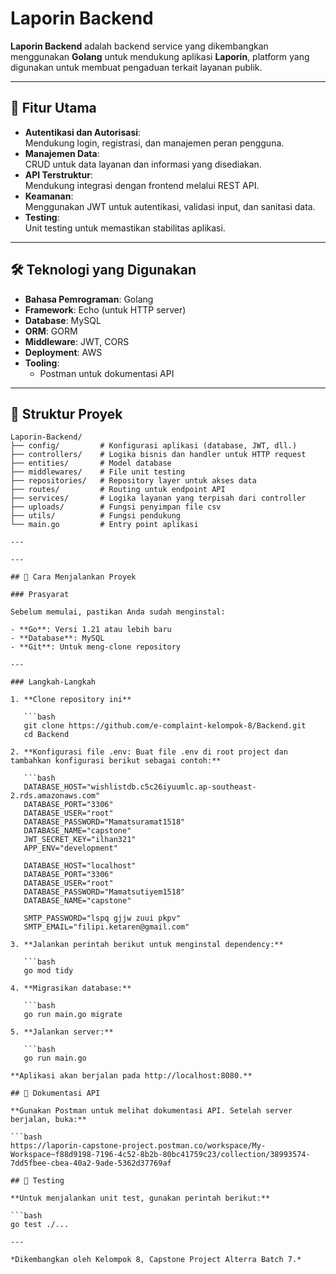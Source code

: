 # Laporin Backend

**Laporin Backend** adalah backend service yang dikembangkan menggunakan **Golang** untuk mendukung aplikasi **Laporin**, platform yang digunakan untuk membuat pengaduan terkait layanan publik.

---

## 📑 Fitur Utama

- **Autentikasi dan Autorisasi**:  
  Mendukung login, registrasi, dan manajemen peran pengguna.
- **Manajemen Data**:  
  CRUD untuk data layanan dan informasi yang disediakan.
- **API Terstruktur**:  
  Mendukung integrasi dengan frontend melalui REST API.
- **Keamanan**:  
  Menggunakan JWT untuk autentikasi, validasi input, dan sanitasi data.
- **Testing**:  
  Unit testing untuk memastikan stabilitas aplikasi.

---

## 🛠️ Teknologi yang Digunakan

- **Bahasa Pemrograman**: Golang  
- **Framework**: Echo (untuk HTTP server)  
- **Database**: MySQL  
- **ORM**: GORM  
- **Middleware**: JWT, CORS  
- **Deployment**: AWS  
- **Tooling**:  
  - Postman untuk dokumentasi API  

---

## 📂 Struktur Proyek

```plaintext
Laporin-Backend/
├── config/         # Konfigurasi aplikasi (database, JWT, dll.)
├── controllers/    # Logika bisnis dan handler untuk HTTP request
├── entities/       # Model database
├── middlewares/    # File unit testing
├── repositories/   # Repository layer untuk akses data
├── routes/         # Routing untuk endpoint API
├── services/       # Logika layanan yang terpisah dari controller
├── uploads/        # Fungsi penyimpan file csv 
├── utils/          # Fungsi pendukung
└── main.go         # Entry point aplikasi

---

---

## 🚀 Cara Menjalankan Proyek

### Prasyarat

Sebelum memulai, pastikan Anda sudah menginstal:  

- **Go**: Versi 1.21 atau lebih baru  
- **Database**: MySQL  
- **Git**: Untuk meng-clone repository  

---

### Langkah-Langkah

1. **Clone repository ini**  

   ```bash
   git clone https://github.com/e-complaint-kelompok-8/Backend.git
   cd Backend

2. **Konfigurasi file .env: Buat file .env di root project dan tambahkan konfigurasi berikut sebagai contoh:**  

   ```bash
   DATABASE_HOST="wishlistdb.c5c26iyuumlc.ap-southeast-2.rds.amazonaws.com"
   DATABASE_PORT="3306"
   DATABASE_USER="root"
   DATABASE_PASSWORD="Mamatsuramat1518"
   DATABASE_NAME="capstone"
   JWT_SECRET_KEY="ilhan321"
   APP_ENV="development"

   DATABASE_HOST="localhost"
   DATABASE_PORT="3306"
   DATABASE_USER="root"
   DATABASE_PASSWORD="Mamatsutiyem1518"
   DATABASE_NAME="capstone"

   SMTP_PASSWORD="lspq gjjw zuui pkpv"
   SMTP_EMAIL="filipi.ketaren@gmail.com"

3. **Jalankan perintah berikut untuk menginstal dependency:**  

   ```bash
   go mod tidy

4. **Migrasikan database:**  

   ```bash
   go run main.go migrate

5. **Jalankan server:**  

   ```bash
   go run main.go

**Aplikasi akan berjalan pada http://localhost:8080.**

## 📜 Dokumentasi API

**Gunakan Postman untuk melihat dokumentasi API. Setelah server berjalan, buka:**

```bash
https://laporin-capstone-project.postman.co/workspace/My-Workspace~f88d9198-7196-4c52-8b2b-80bc41759c23/collection/38993574-7dd5fbee-cbea-40a2-9ade-5362d37769af

## 🧪 Testing

**Untuk menjalankan unit test, gunakan perintah berikut:**

```bash
go test ./...

---

*Dikembangkan oleh Kelompok 8, Capstone Project Alterra Batch 7.*